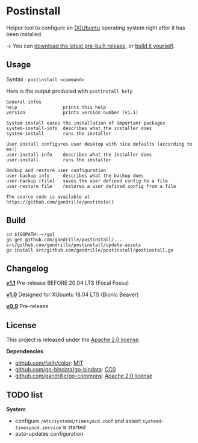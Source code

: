 # Postinstall

Helper tool to configure an [(X)Ubuntu](https://xubuntu.org/) operating system right after it has been installed.

→ You can [download the latest pre-built release](https://github.com/gandrille/postinstall/releases/latest), or [build it yourself](#build).


## Usage

Syntax : `postinstall <command>`

Here is the output produced with `postinstall help` 

```
General infos
help                 prints this help
version              prints version number (v1.1)

System install eases the installation of important packages
system-install-info  describes what the installer does
system-install       runs the installer

User install configures user desktop with nice defaults (according to me!)
user-install-info    describes what the installer does
user-install         runs the installer

Backup and restore user configuration
user-backup-info     describes what the backup does
user-backup [file]   saves the user defined config to a file
user-restore file    restores a user defined config from a file

The source code is available at https://github.com/gandrille/postinstall
```


## Build

```
cd ${GOPATH:-~/go}
go get github.com/gandrille/postinstall/...
src/github.com/gandrille/postinstall/update-assets
go install src/github.com/gandrille/postinstall/postinstall.go 
```


## Changelog

**[v1.1](../../releases/tag/v1.1)** Pre-release BEFORE 20.04 LTS (Focal Fossa)

**[v1.0](../../releases/tag/v1.0)** Designed for XUbuntu 18.04 LTS (Bionic Beaver)

**[v0.9](../../releases/tag/v0.9)** Pre-release


## License

This project is released under the
[Apache 2.0 license](https://www.apache.org/licenses/LICENSE-2.0.html).


**Dependencies**
* [github.com/fatih/color](https://github.com/fatih/color/): [MIT](https://github.com/fatih/color/blob/master/LICENSE.md)
* [github.com/go-bindata/go-bindata](https://github.com/go-bindata/go-bindata/): [CC0](https://github.com/go-bindata/go-bindata/blob/master/LICENSE)
* [github.com/gandrille/go-commons](https://github.com/gandrille/go-commons): [Apache 2.0 license](https://github.com/gandrille/go-commons/blob/master/LICENSE.txt)


## TODO list

**System**
* configure `/etc/systemd/timesyncd.conf` and assert `systemd-timesyncd.service` is started
* auto-updates configuration
